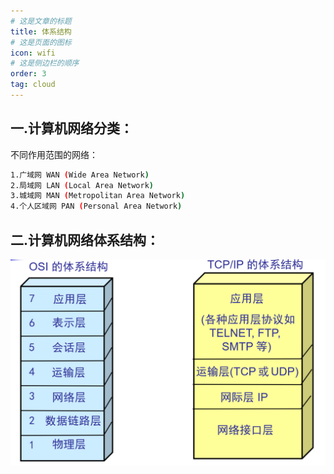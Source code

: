 ```yaml
---
# 这是文章的标题
title: 体系结构
# 这是页面的图标
icon: wifi
# 这是侧边栏的顺序
order: 3
tag: cloud
---
```

## 一.计算机网络分类：
不同作用范围的网络：
```bash
1.广域网 WAN (Wide Area Network)
2.局域网 LAN (Local Area Network) 
3.城域网 MAN (Metropolitan Area Network)
4.个人区域网 PAN (Personal Area Network) 
```
## 二.计算机网络体系结构：
![体系结构](/notes-image/体系结构1.png)
